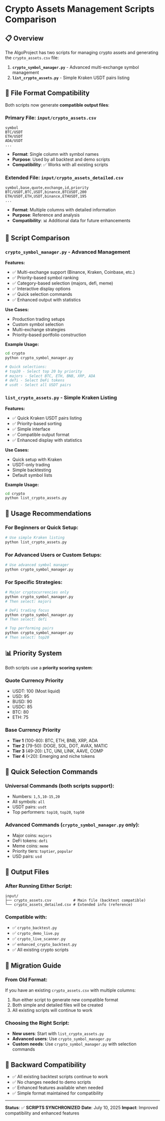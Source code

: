 # Crypto Assets Management Scripts Comparison

## 📋 **Overview**

The AlgoProject has two scripts for managing crypto assets and generating the `crypto_assets.csv` file:

1. **`crypto_symbol_manager.py`** - Advanced multi-exchange symbol management
2. **`list_crypto_assets.py`** - Simple Kraken USDT pairs listing

## 🔄 **File Format Compatibility**

Both scripts now generate **compatible output files**:

### Primary File: `input/crypto_assets.csv`
```csv
symbol
BTC/USDT
ETH/USDT
ADA/USDT
...
```
- **Format**: Single column with symbol names
- **Purpose**: Used by all backtest and demo scripts
- **Compatibility**: ✅ Works with all existing scripts

### Extended File: `input/crypto_assets_detailed.csv`
```csv
symbol,base,quote,exchange,id,priority
BTC/USDT,BTC,USDT,binance,BTCUSDT,200
ETH/USDT,ETH,USDT,binance,ETHUSDT,195
...
```
- **Format**: Multiple columns with detailed information
- **Purpose**: Reference and analysis
- **Compatibility**: 📊 Additional data for future enhancements

## 🎯 **Script Comparison**

### `crypto_symbol_manager.py` - **Advanced Management**

**Features:**
- ✅ Multi-exchange support (Binance, Kraken, Coinbase, etc.)
- ✅ Priority-based symbol ranking
- ✅ Category-based selection (majors, defi, meme)
- ✅ Interactive display options
- ✅ Quick selection commands
- ✅ Enhanced output with statistics

**Use Cases:**
- Production trading setups
- Custom symbol selection
- Multi-exchange strategies
- Priority-based portfolio construction

**Example Usage:**
```bash
cd crypto
python crypto_symbol_manager.py

# Quick selections:
# top20 - Select top 20 by priority
# majors - Select BTC, ETH, BNB, XRP, ADA
# defi - Select DeFi tokens
# usdt - Select all USDT pairs
```

### `list_crypto_assets.py` - **Simple Kraken Listing**

**Features:**
- ✅ Quick Kraken USDT pairs listing
- ✅ Priority-based sorting
- ✅ Simple interface
- ✅ Compatible output format
- ✅ Enhanced display with statistics

**Use Cases:**
- Quick setup with Kraken
- USDT-only trading
- Simple backtesting
- Default symbol lists

**Example Usage:**
```bash
cd crypto
python list_crypto_assets.py
```

## 🔧 **Usage Recommendations**

### For **Beginners** or **Quick Setup**:
```bash
# Use simple Kraken listing
python list_crypto_assets.py
```

### For **Advanced Users** or **Custom Setups**:
```bash
# Use advanced symbol manager
python crypto_symbol_manager.py
```

### For **Specific Strategies**:
```bash
# Major cryptocurrencies only
python crypto_symbol_manager.py
# Then select: majors

# DeFi trading focus
python crypto_symbol_manager.py
# Then select: defi

# Top performing pairs
python crypto_symbol_manager.py
# Then select: top20
```

## 📊 **Priority System**

Both scripts use a **priority scoring system**:

### Quote Currency Priority
- USDT: 100 (Most liquid)
- USD: 95
- BUSD: 90
- USDC: 85
- BTC: 80
- ETH: 75

### Base Currency Priority
- **Tier 1** (100-80): BTC, ETH, BNB, XRP, ADA
- **Tier 2** (79-50): DOGE, SOL, DOT, AVAX, MATIC
- **Tier 3** (49-20): LTC, UNI, LINK, AAVE, COMP
- **Tier 4** (<20): Emerging and niche tokens

## 🎯 **Quick Selection Commands**

### Universal Commands (both scripts support):
- Numbers: `1,5,10-15,20`
- All symbols: `all`
- USDT pairs: `usdt`
- Top performers: `top10`, `top20`, `top50`

### Advanced Commands (`crypto_symbol_manager.py` only):
- Major coins: `majors`
- DeFi tokens: `defi`
- Meme coins: `meme`
- Priority tiers: `toptier`, `popular`
- USD pairs: `usd`

## 📁 **Output Files**

### After Running Either Script:
```
input/
├── crypto_assets.csv          # Main file (backtest compatible)
└── crypto_assets_detailed.csv # Extended info (reference)
```

### Compatible with:
- ✅ `crypto_backtest.py`
- ✅ `crypto_demo_live.py`
- ✅ `crypto_live_scanner.py`
- ✅ `enhanced_crypto_backtest.py`
- ✅ All existing crypto scripts

## 🚀 **Migration Guide**

### From Old Format:
If you have an existing `crypto_assets.csv` with multiple columns:
1. Run either script to generate new compatible format
2. Both simple and detailed files will be created
3. All existing scripts will continue to work

### Choosing the Right Script:
- **New users**: Start with `list_crypto_assets.py`
- **Advanced users**: Use `crypto_symbol_manager.py`
- **Custom needs**: Use `crypto_symbol_manager.py` with selection commands

## 🔄 **Backward Compatibility**

- ✅ All existing backtest scripts continue to work
- ✅ No changes needed to demo scripts
- ✅ Enhanced features available when needed
- ✅ Simple format maintained for compatibility

---

**Status**: ✅ **SCRIPTS SYNCHRONIZED**
**Date**: July 10, 2025
**Impact**: Improved compatibility and enhanced features
